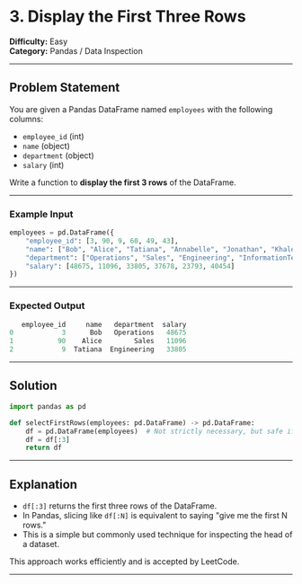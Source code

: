 
# 3. Display the First Three Rows

**Difficulty:** Easy  
**Category:** Pandas / Data Inspection

---

## Problem Statement

You are given a Pandas DataFrame named `employees` with the following columns:

- `employee_id` (int)
- `name` (object)
- `department` (object)
- `salary` (int)

Write a function to **display the first 3 rows** of the DataFrame.

---

### Example Input

```python
employees = pd.DataFrame({
    "employee_id": [3, 90, 9, 60, 49, 43],
    "name": ["Bob", "Alice", "Tatiana", "Annabelle", "Jonathan", "Khaled"],
    "department": ["Operations", "Sales", "Engineering", "InformationTechnology", "HumanResources", "Administration"],
    "salary": [48675, 11096, 33805, 37678, 23793, 40454]
})
```

---

### Expected Output

```python
   employee_id     name   department  salary
0            3      Bob   Operations   48675
1           90    Alice        Sales   11096
2            9  Tatiana  Engineering   33805
```

---

## Solution

```python
import pandas as pd

def selectFirstRows(employees: pd.DataFrame) -> pd.DataFrame:
    df = pd.DataFrame(employees)  # Not strictly necessary, but safe if input isn't a DataFrame
    df = df[:3]                   
    return df
```

---

## Explanation

- `df[:3]` returns the first three rows of the DataFrame.  
- In Pandas, slicing like `df[:N]` is equivalent to saying "give me the first N rows."
- This is a simple but commonly used technique for inspecting the head of a dataset.

This approach works efficiently and is accepted by LeetCode.

---
